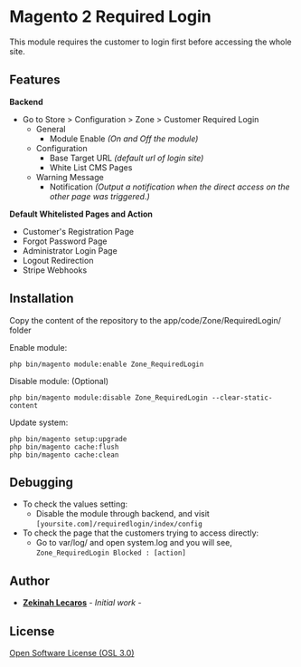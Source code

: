 # Magento 2 Required Login

This module requires the customer to login first before accessing the whole site.

## Features

__Backend__
* Go to Store > Configuration > Zone > Customer Required Login
    * General
        * Module Enable _(On and Off the module)_
    * Configuration
        * Base Target URL _(default url of login site)_
        * White List CMS Pages
    * Warning Message
        * Notification _(Output a notification when the direct access on the other page was triggered.)_

__Default Whitelisted Pages and Action__
* Customer's Registration Page
* Forgot Password Page
* Administrator Login Page
* Logout Redirection
* Stripe Webhooks

## Installation

Copy the content of the repository to the app/code/Zone/RequiredLogin/ folder

Enable module:
```
php bin/magento module:enable Zone_RequiredLogin
```

Disable module: (Optional)
```
php bin/magento module:disable Zone_RequiredLogin --clear-static-content
```

Update system:
```
php bin/magento setup:upgrade
php bin/magento cache:flush
php bin/magento cache:clean
```

## Debugging
* To check the values setting:
    * Disable the module through backend, and visit `[yoursite.com]/requiredlogin/index/config`
* To check the page that the customers trying to access directly:
    * Go to var/log/ and open system.log and you will see, `Zone_RequiredLogin Blocked : [action]`

## Author

* **[Zekinah Lecaros](https://www.zekinahlecaros.com/)** - *Initial work* - 

## License

[Open Software License (OSL 3.0)](https://github.com/zekinah/magento2-required-login/blob/master/LICENSE)
